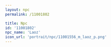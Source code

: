 ```yaml
---
layout: npc
permalink: /11001802

title: Npc
id: '11001802'
npc_name: 'Laoz'
icon_url: 'portrait/npc/11001556_m_laoz_p.png'
---
```

